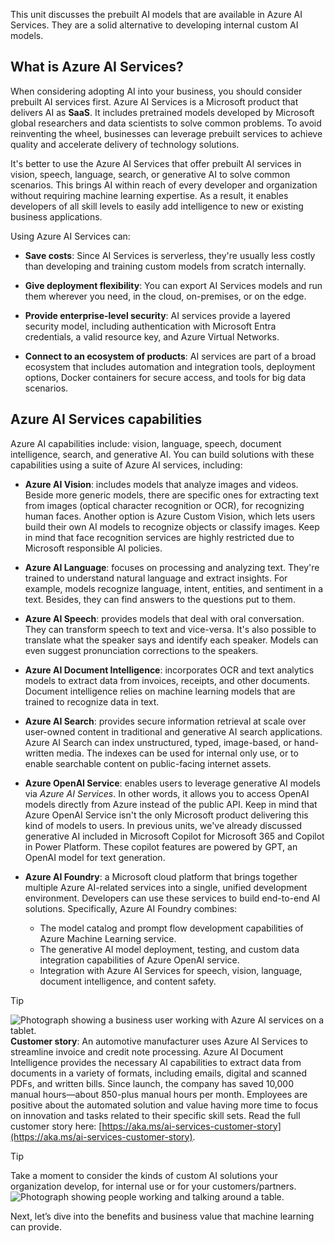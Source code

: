 This unit discusses the prebuilt AI models that are available in Azure AI Services. They are a solid alternative to developing internal custom AI models.

## What is Azure AI Services?

When considering adopting AI into your business, you should consider prebuilt AI services first. Azure AI Services is a Microsoft product that delivers AI as **SaaS**. It includes pretrained models developed by Microsoft global researchers and data scientists to solve common problems. To avoid reinventing the wheel, businesses can leverage prebuilt services to achieve quality and accelerate delivery of technology solutions.

It's better to use the Azure AI Services that offer prebuilt AI services in vision, speech, language, search, or generative AI to solve common scenarios. This brings AI within reach of every developer and organization without requiring machine learning expertise. As a result, it enables developers of all skill levels to easily add intelligence to new or existing business applications.

Using Azure AI Services can:

* **Save costs**: Since AI Services is serverless, they're usually less costly than developing and training custom models from scratch internally.

* **Give deployment flexibility**: You can export AI Services models and run them wherever you need, in the cloud, on-premises, or on the edge.

* **Provide enterprise-level security**: AI services provide a layered security model, including authentication with Microsoft Entra credentials, a valid resource key, and Azure Virtual Networks. 

* **Connect to an ecosystem of products**: AI services are part of a broad ecosystem that includes automation and integration tools, deployment options, Docker containers for secure access, and tools for big data scenarios. 

## Azure AI Services capabilities

Azure AI capabilities include: vision, language, speech, document intelligence, search, and generative AI. You can build solutions with these capabilities using a suite of Azure AI services, including:

* **Azure AI Vision**: includes models that analyze images and videos. Beside more generic models, there are specific ones for extracting text from images (optical character recognition or OCR), for recognizing human faces. Another option is Azure Custom Vision, which lets users build their own AI models to recognize objects or classify images. Keep in mind that face recognition services are highly restricted due to Microsoft responsible AI policies.

* **Azure AI Language**: focuses on processing and analyzing text. They're trained to understand natural language and extract insights. For example, models recognize language, intent, entities, and sentiment in a text. Besides, they can find answers to the questions put to them.

* **Azure AI Speech**: provides models that deal with oral conversation. They can transform speech to text and vice-versa. It's also possible to translate what the speaker says and identify each speaker. Models can even suggest pronunciation corrections to the speakers.

* **Azure AI Document Intelligence**: incorporates OCR and text analytics models to extract data from invoices, receipts, and other documents. Document intelligence relies on machine learning models that are trained to recognize data in text.

* **Azure AI Search**: provides secure information retrieval at scale over user-owned content in traditional and generative AI search applications. Azure AI Search can index unstructured, typed, image-based, or hand-written media. The indexes can be used for internal only use, or to enable searchable content on public-facing internet assets.

* **Azure OpenAI Service**: enables users to leverage generative AI models via *Azure AI Services*. In other words, it allows you to access OpenAI models directly from Azure instead of the public API. Keep in mind that Azure OpenAI Service isn't the only Microsoft product delivering  this kind of models to users. In previous units, we've already discussed generative AI included in Microsoft Copilot for Microsoft 365 and Copilot in Power Platform. These copilot features are powered by GPT, an OpenAI model for text generation.

* **Azure AI Foundry**: a Microsoft cloud platform that brings together multiple Azure AI-related services into a single, unified development environment. Developers can use these services to build end-to-end AI solutions. Specifically, Azure AI Foundry combines:
    - The model catalog and prompt flow development capabilities of Azure Machine Learning service.
    - The generative AI model deployment, testing, and custom data integration capabilities of Azure OpenAI service.
    - Integration with Azure AI Services for speech, vision, language, document intelligence, and content safety.

> [!TIP]
> ![Photograph showing a business user working with Azure AI services on a tablet.](../media/azure-ai-services-customer-story.jpg) \
> **Customer story**: An automotive manufacturer uses Azure AI Services to streamline invoice and credit note processing. Azure AI Document Intelligence provides the necessary AI capabilities to extract data from documents in a variety of formats, including emails, digital and scanned PDFs, and written bills. Since launch, the company has saved 10,000 manual hours—about 850-plus manual hours per month. Employees are positive about the automated solution and value having more time to focus on innovation and tasks related to their specific skill sets. Read the full customer story here: [https://aka.ms/ai-services-customer-story](https://aka.ms/ai-services-customer-story). 

> [!TIP]
> Take a moment to consider the kinds of custom AI solutions your organization develop, for internal use or for your customers/partners. \
> ![Photograph showing people working and talking around a table.](../media/2-reflection.jpg)


Next, let’s dive into the benefits and business value that machine learning can provide.
